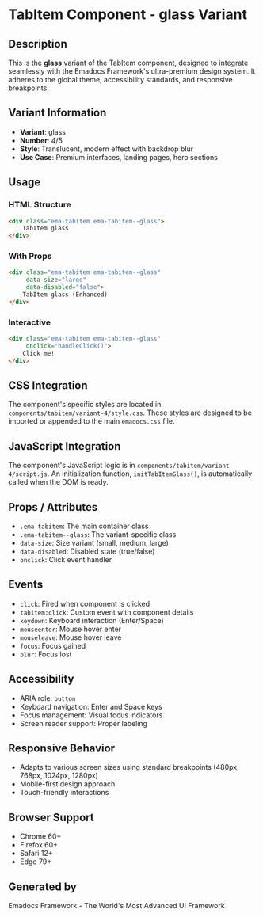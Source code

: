 # TabItem Component - glass Variant

## Description
This is the **glass** variant of the TabItem component, designed to integrate seamlessly with the Emadocs Framework's ultra-premium design system. It adheres to the global theme, accessibility standards, and responsive breakpoints.

## Variant Information
- **Variant**: glass
- **Number**: 4/5
- **Style**: Translucent, modern effect with backdrop blur
- **Use Case**: Premium interfaces, landing pages, hero sections

## Usage

### HTML Structure
```html
<div class="ema-tabitem ema-tabitem--glass">
    TabItem glass
</div>
```

### With Props
```html
<div class="ema-tabitem ema-tabitem--glass" 
     data-size="large" 
     data-disabled="false">
    TabItem glass (Enhanced)
</div>
```

### Interactive
```html
<div class="ema-tabitem ema-tabitem--glass" 
     onclick="handleClick()">
    Click me!
</div>
```

## CSS Integration
The component's specific styles are located in `components/tabitem/variant-4/style.css`. These styles are designed to be imported or appended to the main `emadocs.css` file.

## JavaScript Integration
The component's JavaScript logic is in `components/tabitem/variant-4/script.js`. An initialization function, `initTabItemGlass()`, is automatically called when the DOM is ready.

## Props / Attributes
- `.ema-tabitem`: The main container class
- `.ema-tabitem--glass`: The variant-specific class
- `data-size`: Size variant (small, medium, large)
- `data-disabled`: Disabled state (true/false)
- `onclick`: Click event handler

## Events
- `click`: Fired when component is clicked
- `tabitem:click`: Custom event with component details
- `keydown`: Keyboard interaction (Enter/Space)
- `mouseenter`: Mouse hover enter
- `mouseleave`: Mouse hover leave
- `focus`: Focus gained
- `blur`: Focus lost

## Accessibility
- ARIA role: `button`
- Keyboard navigation: Enter and Space keys
- Focus management: Visual focus indicators
- Screen reader support: Proper labeling

## Responsive Behavior
- Adapts to various screen sizes using standard breakpoints (480px, 768px, 1024px, 1280px)
- Mobile-first design approach
- Touch-friendly interactions

## Browser Support
- Chrome 60+
- Firefox 60+
- Safari 12+
- Edge 79+

## Generated by
Emadocs Framework - The World's Most Advanced UI Framework

